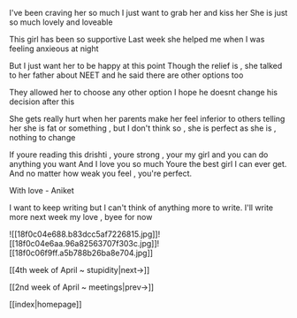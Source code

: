 
I've been craving her so much 
I just want to grab her and kiss her
She is just so much lovely and loveable

This girl has been so supportive
Last week she helped me when I was feeling anxieous at night

But I just want her to be happy at this point 
Though the relief is , she talked to her father about NEET and he said there are other options too 

They allowed her to choose any other option 
I hope he doesnt change his decision after this 

She gets really hurt when her parents make her feel inferior to others telling her she is fat or something , but I don't think so , she is perfect as she is , nothing to change 

If youre reading this drishti , youre strong , your my girl and you can do anything you want
And I love you so much 
Youre the best girl I can ever get.
And no matter how weak you feel , you're perfect.

With love - Aniket

I want to keep writing but I can't think of anything more to write. I'll write more next week my love , byee for now

![[18f0c04e688.b83dcc5af7226815.jpg]]![[18f0c04e6aa.96a82563707f303c.jpg]]![[18f0c06f9ff.a5b788b26ba8e704.jpg]]

[[4th week of April ~ stupidity|next->]]

[[2nd week of April ~ meetings|prev->]]

[[index|homepage]]